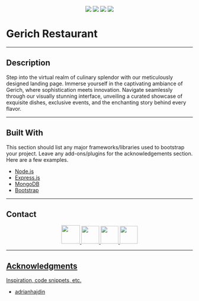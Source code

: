 <p align="center">
<img src="https://img.shields.io/github/forks/rsimmons11/readme-template?color=lgreen&style=for-the-badge">
<img src="https://img.shields.io/github/stars/rsimmons11/readme-template?color=yellow&style=for-the-badge">
<img src="https://img.shields.io/github/issues/rsimmons11/readme-template?color=red&style=for-the-badge">
<img src="https://img.shields.io/github/issues-pr/rsimmons11/readme-template?color=darkorange&label=Pull%20Requests&style=for-the-badge">
</p>

# Gerich Restaurant
---

## Description

Step into the virtual realm of culinary splendor with our meticulously designed landing page. Immerse yourself in the captivating ambiance of Gerich, where sophistication meets innovation. Navigate seamlessly through our visually stunning interface, unveiling a curated showcase of exquisite dishes, exclusive events, and the enchanting story behind every flavor.

---

## Built With

This section should list any major frameworks/libraries used to bootstrap your project. Leave any add-ons/plugins for the acknowledgements section. Here are a few examples.

* [Node.js](https://nodejs.org/en/about)
* [Express.js](https://expressjs.com/)
* [MongoDB](https://www.mongodb.com/)
* [Bootstrap](https://getbootstrap.com)

---
       
## Contact

<p align="center">
  <a href="https://robsimmons.netlify.app/](https://robsimmons.netlify.app/">
    <img height="50" src="https://github.com/rsimmons11/rsimmons11/assets/131081276/d81fc19e-ab30-4ffc-8f66-5067414619b4"
  </a>
  <a href="https://www.linkedin.com/in/robsimmons11">
    <img height="48" src="https://github.com/rsimmons11/rsimmons11/assets/131081276/42a88d56-eb23-4fa5-b45a-1ae9e237a46c"/>
  </a>
  <a href="https://twitter.com/RobertS40455705">
    <img height="48" src="https://github.com/rsimmons11/rsimmons11/assets/131081276/2b817e52-de07-4a33-b11f-8b15f90cdcee"/>
  </a>
  <a href="https://github.com/rsimmons11">
    <img height="48" src="https://github.com/rsimmons11/rsimmons11/assets/131081276/e078162d-0f6b-414a-8d27-a5b7ec58776f"
  </a>
</p>

---

## Acknowledgments

Inspiration, code snippets, etc.
* [adrianhajdin](https://github.com/adrianhajdin)
